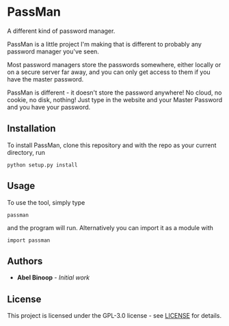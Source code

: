 # PassMan
A different kind of password manager.

PassMan is a little project I'm making that is different to probably any password manager you've seen.

Most password managers store the passwords somewhere, either locally or on a secure server far away, and you can only get access to them if you have the master password.

PassMan is different - it doesn't store the password anywhere! No cloud, no cookie, no disk, nothing! Just type in the website and your Master Password and you have your password.

## Installation
To install PassMan, clone this repository and with the repo as your current directory, run
```
python setup.py install
```

## Usage
To use the tool, simply type
```
passman
```
and the program will run. Alternatively you can import it as a module with
```
import passman
```

## Authors
* **Abel Binoop** - *Initial work*

## License
This project is licensed under the GPL-3.0 license - see [LICENSE](LICENSE) for details.

